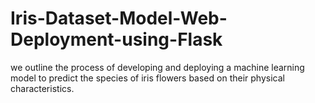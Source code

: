 # Iris-Dataset-Model-Web-Deployment-using-Flask
we outline the process of developing and deploying a machine learning model to predict the species of iris flowers based on their physical characteristics. 
